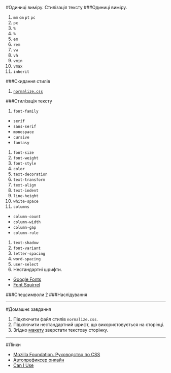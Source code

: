 #Одиниці виміру. Стилізація тексту
###Одиниці виміру.
1. `mm` `cm` `pt` `pc`
1. `px`
1. `%`
1. `%`
1. `em`
1. `rem`
1. `vw`
1. `vh`
1. `vmin`
1. `vmax`
1. `inherit`

###Скидання стилів
1. [`normalize.css`](https://necolas.github.io/normalize.css/)

###Стилізація тексту
1. `font-family`
  - `serif`
  - `sans-serif`
  - `monospace`
  - `cursive`
  - `fantasy`
1. `font-size`
1. `font-weight`
1. `font-style`
1. `color`
1. `text-decoration`
1. `text-transform`
1. `text-align`
1. `text-indent`
1. `line-height`
1. `white-space`
1. `columns`
  - `column-count`
  - `column-width`
  - `column-gap`
  - `column-rule`
1. `text-shadow`
1. `font-variant`
1. `letter-spacing`
1. `word-spacing`
1. `user-select`
1. Нестандартні шрифти.
 - [Google Fonts](https://fonts.google.com)
 - [Font Squirrel](https://www.fontsquirrel.com)
 
###Спецсимволи [?](https://css-tricks.com/snippets/html/glyphs/)
###Наслідування

---
#Домашнє завдання
1. Підключити файл стилів `normalize.css`.
2. Підключити нестандартний шрифт, що використовується на сторінці.
3. Згідно [макету](https://www.dropbox.com/s/gx4piiwb52ntznq/lesson-5.%20homework.psd?dl=0) зверстати текстову сторінку.

---
#Лінки
- [Mozilla Foundation. Руководство по CSS](https://developer.mozilla.org/ru/docs/Web/CSS/Reference)
- [Автопрефиксер онлайн](https://autoprefixer.github.io/ru/)
- [Can I Use](http://caniuse.com/)
